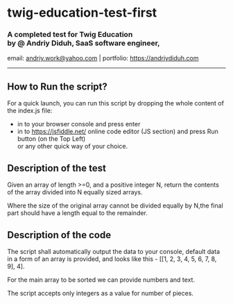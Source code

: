 # twig-education-test-first

### A completed test for Twig Education <br /> by @ Andriy Diduh, SaaS software engineer, 

email: andriy.work@yahoo.com | portfolio: https://andriydiduh.com

-----------------------------------------------

## How to Run the script?

For a quick launch, you can run this script by dropping the whole content of the index.js file: <br />
- in to your browser console and press enter 
- in to https://jsfiddle.net/ online code editor (JS section) and press Run button (on the Top Left) <br /> 
or any other quick way of your choice.

## Description of the test

Given an array of length >=0, and a positive integer N, return the contents of the array divided into N equally sized arrays.

Where the size of the original array cannot be divided equally by N,the final part should have a length equal to the remainder.

## Description of the code

The script shall automatically output the data to your console, 
default data in a form of an array is provided, and looks like this - [[1, 2, 3, 4, 5, 6, 7, 8, 9], 4].

For the main array to be sorted we can provide numbers and text.

The script accepts only integers as a value for number of pieces.


